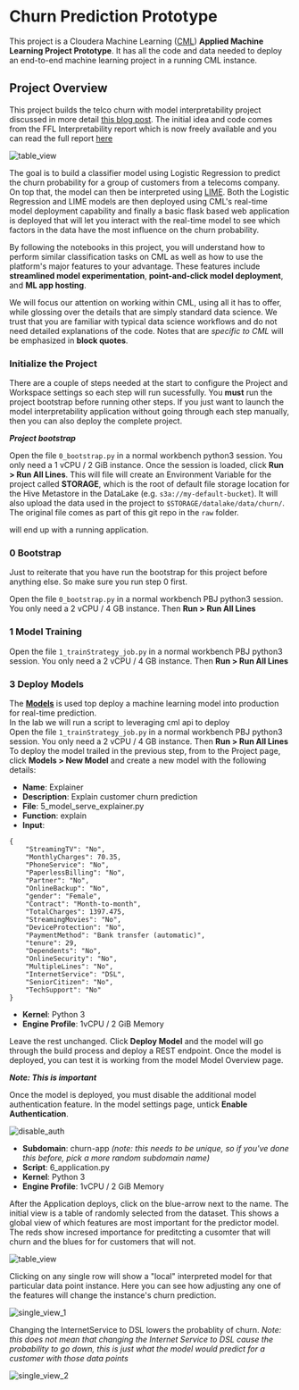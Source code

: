 # Churn Prediction Prototype
This project is a Cloudera Machine Learning 
([CML](https://www.cloudera.com/products/machine-learning.html)) **Applied Machine Learning 
Project Prototype**. It has all the code and data needed to deploy an end-to-end machine 
learning project in a running CML instance.

## Project Overview
This project builds the telco churn with model interpretability project discussed in more 
detail [this blog post](https://blog.cloudera.com/visual-model-interpretability-for-telco-churn-in-cloudera-data-science-workbench/). 
The initial idea and code comes from the FFL Interpretability report which is now freely 
available and you can read the full report [here](https://ff06-2020.fastforwardlabs.com/)

![table_view](images/table_view.png)

The goal is to build a classifier model using Logistic Regression to predict the churn 
probability for a group of customers from a telecoms company. On top that, the model 
can then be interpreted using [LIME](https://github.com/marcotcr/lime). Both the Logistic 
Regression and LIME models are then deployed using CML's real-time model deployment 
capability and finally a basic flask based web application is deployed that will let 
you interact with the real-time model to see which factors in the data have the most 
influence on the churn probability.

By following the notebooks in this project, you will understand how to perform similar 
classification tasks on CML as well as how to use the platform's major features to your 
advantage. These features include **streamlined model experimentation**, 
**point-and-click model deployment**, and **ML app hosting**.

We will focus our attention on working within CML, using all it has to offer, while
glossing over the details that are simply standard data science.
We trust that you are familiar with typical data science workflows
and do not need detailed explanations of the code.
Notes that are *specific to CML* will be emphasized in **block quotes**.

### Initialize the Project
There are a couple of steps needed at the start to configure the Project and Workspace 
settings so each step will run sucessfully. You **must** run the project bootstrap 
before running other steps. If you just want to launch the model interpretability 
application without going through each step manually, then you can also deploy the 
complete project. 

***Project bootstrap***

Open the file `0_bootstrap.py` in a normal workbench python3 session. You only need a 
1 vCPU / 2 GiB instance. Once the session is loaded, click **Run > Run All Lines**. 
This will file will create an Environment Variable for the project called **STORAGE**, 
which is the root of default file storage location for the Hive Metastore in the 
DataLake (e.g. `s3a://my-default-bucket`). It will also upload the data used in the 
project to `$STORAGE/datalake/data/churn/`. The original file comes as part of this 
git repo in the `raw` folder.
  
will end up with a running application.

### 0 Bootstrap
Just to reiterate that you have run the bootstrap for this project before anything else. 
So make sure you run step 0 first. 

Open the file `0_bootstrap.py` in a normal workbench PBJ python3 session. You only need a 
2 vCPU / 4 GB instance. Then **Run > Run All Lines**


### 1 Model Training


Open the file `1_trainStrategy_job.py` in a normal workbench PBJ python3 session. You only need a
2 vCPU / 4 GB instance. Then **Run > Run All Lines**



### 3 Deploy Models
The **[Models](https://docs.cloudera.com/machine-learning/cloud/models/topics/ml-creating-and-deploying-a-model.html)** 
is used top deploy a machine learning model into production for real-time prediction.  
In the lab we will run a script to leveraging cml api to deploy  
Open the file `1_trainStrategy_job.py` in a normal workbench PBJ python3 session. You only need a
2 vCPU / 4 GB instance. Then **Run > Run All Lines**
To 
deploy the model trailed in the previous step, from  to the Project page, click **Models > New
Model** and create a new model with the following details:

* **Name**: Explainer
* **Description**: Explain customer churn prediction
* **File**: 5_model_serve_explainer.py
* **Function**: explain
* **Input**: 
```
{
	"StreamingTV": "No",
	"MonthlyCharges": 70.35,
	"PhoneService": "No",
	"PaperlessBilling": "No",
	"Partner": "No",
	"OnlineBackup": "No",
	"gender": "Female",
	"Contract": "Month-to-month",
	"TotalCharges": 1397.475,
	"StreamingMovies": "No",
	"DeviceProtection": "No",
	"PaymentMethod": "Bank transfer (automatic)",
	"tenure": 29,
	"Dependents": "No",
	"OnlineSecurity": "No",
	"MultipleLines": "No",
	"InternetService": "DSL",
	"SeniorCitizen": "No",
	"TechSupport": "No"
}
```
* **Kernel**: Python 3
* **Engine Profile**: 1vCPU / 2 GiB Memory

Leave the rest unchanged. Click **Deploy Model** and the model will go through the build 
process and deploy a REST endpoint. Once the model is deployed, you can test it is working 
from the model Model Overview page.

_**Note: This is important**_

Once the model is deployed, you must disable the additional model authentication feature. In the model settings page, untick **Enable Authentication**.

![disable_auth](images/disable_auth.png)

* **Subdomain**: churn-app _(note: this needs to be unique, so if you've done this before, 
pick a more random subdomain name)_
* **Script**: 6_application.py
* **Kernel**: Python 3
* **Engine Profile**: 1vCPU / 2 GiB Memory


After the Application deploys, click on the blue-arrow next to the name. The initial view is a 
table of randomly selected from the dataset. This shows a global view of which features are 
most important for the predictor model. The reds show incresed importance for preditcting a 
cusomter that will churn and the blues for for customers that will not.

![table_view](images/table_view.png)

Clicking on any single row will show a "local" interpreted model for that particular data point 
instance. Here you can see how adjusting any one of the features will change the instance's 
churn prediction.


![single_view_1](images/single_view_1.png)

Changing the InternetService to DSL lowers the probablity of churn. *Note: this does not mean 
that changing the Internet Service to DSL cause the probability to go down, this is just what 
the model would predict for a customer with those data points*


![single_view_2](images/single_view_2.png)

